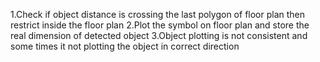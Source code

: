1.Check if object distance is crossing the last polygon of floor plan then restrict inside the floor plan
2.Plot the symbol on floor plan and store the real dimension of detected object
3.Object plotting is not consistent and some times it not plotting the object in correct direction